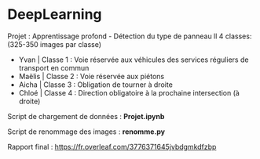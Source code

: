 # DeepLearning
Projet : Apprentissage profond - Détection du type de panneau
ll
4 classes: (325-350 images par classe)
- Yvan  | Classe 1 : Voie réservée aux véhicules des services réguliers de transport en commun
- Maëlis | Classe 2 : Voie réservée aux piétons
- Aicha  | Classe 3 : Obligation de tourner à droite 
- Chloé  | Classe 4 : Direction obligatoire à la prochaine intersection (à droite)

Script de chargement de données : **Projet.ipynb**

Script de renommage des images : **renomme.py**

Rapport final : https://fr.overleaf.com/3776371645jvbdgmkdfzbp
